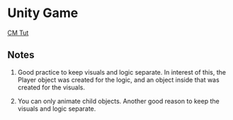 # Unity Game

[CM Tut](https://youtu.be/AmGSEH7QcDg?si=258Soi2uLDatAPtj&t=6039)

## Notes

1. Good practice to keep visuals and logic separate. In interest of this, the Player object was created for the logic, and an object inside that was created for the visuals.

2. You can only animate child objects. Another good reason to keep the visuals and logic separate.
